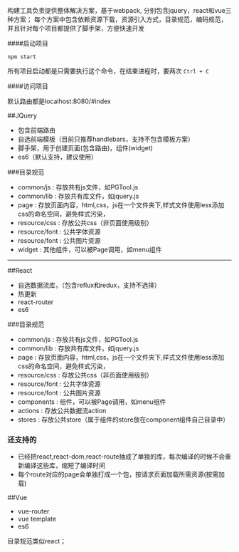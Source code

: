构建工具负责提供整体解决方案，基于webpack, 分别包含jquery，react和vue三种方案；
每个方案中包含依赖资源下载，资源引入方式，目录规范，编码规范，并且针对每个项目都提供了脚手架，方便快速开发

####启动项目
    
    npm start

所有项目启动都是只需要执行这个命令，在结束进程时，要两次 `Ctrl + C`  

####访问项目

默认路由都是localhost:8080/#index 

##JQuery

 - 包含前端路由
 - 自选前端模板（目前只推荐handlebars，支持不包含模板方案）
 - 脚手架，用于创建页面(包含路由)，组件(widget)
 - es6（默认支持，建议使用）

 ###目录规范
 - common/js  : 存放共有js文件，如PGTool.js
 - common/lib : 存放共有库文件，如jquery.js
 - page : 存放页面内容，html,css，js在一个文件夹下,样式文件使用less添加css的命名空间，避免样式污染，
 - resource/css : 存放公共css（非页面使用级别）
 - resource/font : 公共字体资源
 - resource/font : 公共图片资源
 - widget : 其他组件，可以被Page调用，如menu组件

***


##React

  - 自选数据流库，（包含reflux和redux，支持不选择）
  - 热更新
  - react-router 
  - es6 

 ###目录规范
 - common/js  : 存放共有js文件，如PGTool.js
 - common/lib : 存放共有库文件，如jquery.js
 - page : 存放页面内容，html,css，js在一个文件夹下,样式文件使用less添加css的命名空间，避免样式污染，
 - resource/css : 存放公共css（非页面使用级别）
 - resource/font : 公共字体资源
 - resource/font : 公共图片资源
 - components : 组件，可以被Page调用，如menu组件
 - actions : 存放公共数据流action
 - stores  : 存放公共store（属于组件的store放在component组件自己目录中）
  

### 还支持的

- 已经把react,react-dom,react-route抽成了单独的库，每次编译的时候不会重新编译这些库，缩短了编译时间
- 每个route对应的page会单独打成一个包，按请求页面加载所需资源(按需加载)


##Vue

  - vue-router 
  - vue template  
  - es6
  
  目录规范类似react；




